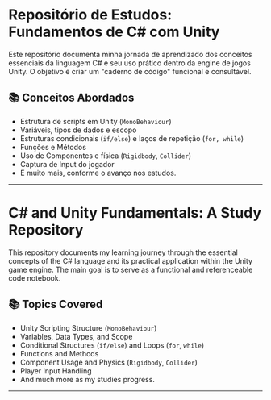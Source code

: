 # Repositório de Estudos: Fundamentos de C# com Unity

Este repositório documenta minha jornada de aprendizado dos conceitos essenciais da linguagem C# e seu uso prático dentro da engine de jogos Unity. O objetivo é criar um "caderno de código" funcional e consultável.

## 📚 Conceitos Abordados
* Estrutura de scripts em Unity (`MonoBehaviour`)
* Variáveis, tipos de dados e escopo
* Estruturas condicionais (`if/else`) e laços de repetição (`for, while`)
* Funções e Métodos
* Uso de Componentes e física (`Rigidbody`, `Collider`)
* Captura de Input do jogador
* E muito mais, conforme o avanço nos estudos.

---

# C# and Unity Fundamentals: A Study Repository

This repository documents my learning journey through the essential concepts of the C# language and its practical application within the Unity game engine. The main goal is to serve as a functional and referenceable code notebook.

## 📚 Topics Covered

* Unity Scripting Structure (`MonoBehaviour`)
* Variables, Data Types, and Scope
* Conditional Structures (`if/else`) and Loops (`for`, `while`)
* Functions and Methods
* Component Usage and Physics (`Rigidbody`, `Collider`)
* Player Input Handling
* And much more as my studies progress.

---
